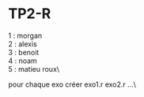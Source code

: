 # TP2-R

1 : morgan\
2 : alexis\
3 : benoit\
4 : noam\
5 : matieu roux\

pour chaque exo créer exo1.r exo2.r ...\
